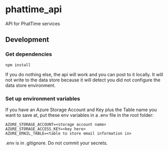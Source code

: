 # phattime_api
API for PhatTime services

## Development

### Get dependencies
    npm install
    
If you do nothing else, the api will work and you can post to it locally.  It will not write to the data store because it will detect you did not configure the data store environment.

### Set up environment variables

If you have an Azure Storage Account and Key plus the Table name you want to save at, put these env variables in a .env file in the root folder:
    
    AZURE_STORAGE_ACCOUNT=<storage account name>
    AZURE_STORAGE_ACCESS_KEY=<key here>
    AZURE_EMAIL_TABLE=<table to store email information in>
    
.env is in .gitignore.  Do not commit your secrets.
